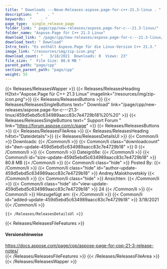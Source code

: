 ```yaml
---
title: " Downloads ---Neue-Releases-aspose.page-for-c++-21.3-linux . "
description:  "    . " 
keywords:  "    . " 
page_type:  single_release_page
folder_link: " page/cpp/new-releases/aspose.page-for-c---21.3-linux/"
folder_name: "Aspose.Page für C++ 21.3 Linux"
download_link: " /page/cpp/new-releases/aspose.page-for-c---21.3-linux/459d5ebd5c634989aacc83c7e4729b18"
download_text: " Download"
Intro_text: "Es enthält Aspose.Page für die Linux-Version C++ 21.3."
image_link: "/resources/img/zip-icon.png"
download_count: "   3/18/2021  Downloads: 0  Views: 23"
file_size: "  File Size: 80.8 MB "
parent_path: "page/cpp"
section_parent_path: "page/cpp"
weight: 55
---
```


{{< Releases/ReleasesWapper >}}
  {{< Releases/ReleasesHeading H2txt="Aspose.Page für C++ 21.3 Linux" imagelink="/resources/img/zip-icon.png">}}
  {{< Releases/ReleasesButtons >}}
    {{< Releases/ReleasesSingleButtons text=" Download" link="/page/cpp/new-releases/aspose.page-for-c---21.3-linux/459d5ebd5c634989aacc83c7e4729b18%20%20" >}}
    {{< Releases/ReleasesSingleButtons text=" Support Forum " link="https://forum.aspose.com/c/page" >}}
  {{< Releases/ReleasesButtons >}}
  {{< Releases/ReleasesFileArea >}}
    {{< Releases/ReleasesHeading h4txt="Dateidetails">}}
    {{< Releases/ReleasesDetailsUl >}}
            {{< Common/li >}} Downloads: {{< /Common/li >}}
      {{< Common/li class="downloadcount" id="dwn-update-459d5ebd5c634989aacc83c7e4729b18" >}} 0 {{< /Common/li >}}
      {{< Common/li >}} Dateigröße: {{< /Common/li >}}
      {{< Common/li id="size-update-459d5ebd5c634989aacc83c7e4729b18" >}} 80.8 MB {{< /Common/li >}} 
      {{< Common/li  class="hide" >}} Posted By: {{< /Common/li >}} 
      {{< Common/li class="hide" id="author-update-459d5ebd5c634989aacc83c7e4729b18" >}} Andrey.Malokhovetskiy {{< /Common/li >}}
      {{< Common/li class="hide" >}} Ansichten: {{< /Common/li >}}
      {{< Common/li class="hide" id="view-update-459d5ebd5c634989aacc83c7e4729b18" >}} 24 {{< /Common/li >}}
      {{< Common/li >}} Hinzugefügt am: {{< /Common/li >}}
      {{< Common/li id="added-update-459d5ebd5c634989aacc83c7e4729b18" >}} 3/18/2021 {{< /Common/li >}} 

    {{< /Releases/ReleasesDetailsUl >}}

  {{< Releases/ReleasesFileFeatures >}}
      <h4>Versionshinweise</h4><div> <a href="https://docs.aspose.com/page/cpp/aspose-page-for-cpp-21-3-release-notes/">https://docs.aspose.com/page/cpp/aspose-page-for-cpp-21-3-release-notes/</a></div>
  {{< /Releases/ReleasesFileFeatures >}}
 {{< /Releases/ReleasesFileArea >}}
{{< /Releases/ReleasesWapper >}}



